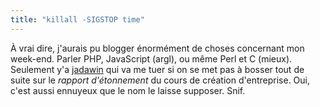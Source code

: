 ```yaml
---
title: "killall -SIGSTOP time"
---
```


À vrai dire, j'aurais pu blogger énormément de choses concernant mon week-end.
Parler PHP, JavaScript (argl), ou même Perl et C (mieux). Seulement y'a
[jadawin](http://www.tuxaco.net) qui va me tuer si on se met pas à bosser tout
de suite sur le _rapport d'étonnement_ du cours de création d'entreprise. Oui,
c'est aussi ennuyeux que le nom le laisse supposer. Snif.

